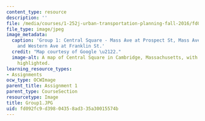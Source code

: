 ```yaml
---
content_type: resource
description: ''
file: /media/courses/1-252j-urban-transportation-planning-fall-2016/fd092fc9d39804358ad335a30015574b_Group1.JPG
file_type: image/jpeg
image_metadata:
  caption: 'Group 1: Central Square - Mass Ave at Prospect St, Mass Ave at Inman St,
    and Western Ave at Franklin St.'
  credit: "Map courtesy of Google \u2122."
  image-alt: A map of Central Square in Cambridge, Massachusetts, with key intersection
    highlighted.
learning_resource_types:
- Assignments
ocw_type: OCWImage
parent_title: Assignment 1
parent_type: CourseSection
resourcetype: Image
title: Group1.JPG
uid: fd092fc9-d398-0435-8ad3-35a30015574b
---
```

